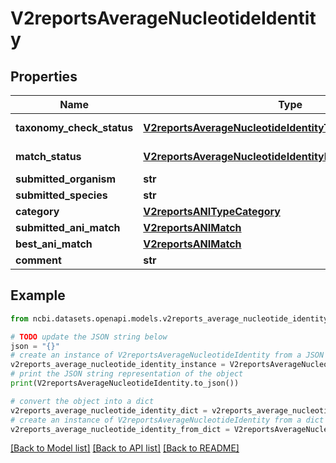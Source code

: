 # V2reportsAverageNucleotideIdentity


## Properties

Name | Type | Description | Notes
------------ | ------------- | ------------- | -------------
**taxonomy_check_status** | [**V2reportsAverageNucleotideIdentityTaxonomyCheckStatus**](V2reportsAverageNucleotideIdentityTaxonomyCheckStatus.md) |  | [optional] [default to V2reportsAverageNucleotideIdentityTaxonomyCheckStatus.TAXONOMY_CHECK_STATUS_UNKNOWN]
**match_status** | [**V2reportsAverageNucleotideIdentityMatchStatus**](V2reportsAverageNucleotideIdentityMatchStatus.md) |  | [optional] [default to V2reportsAverageNucleotideIdentityMatchStatus.BEST_MATCH_STATUS_UNKNOWN]
**submitted_organism** | **str** |  | [optional] 
**submitted_species** | **str** |  | [optional] 
**category** | [**V2reportsANITypeCategory**](V2reportsANITypeCategory.md) |  | [optional] [default to V2reportsANITypeCategory.ANI_CATEGORY_UNKNOWN]
**submitted_ani_match** | [**V2reportsANIMatch**](V2reportsANIMatch.md) |  | [optional] 
**best_ani_match** | [**V2reportsANIMatch**](V2reportsANIMatch.md) |  | [optional] 
**comment** | **str** |  | [optional] 

## Example

```python
from ncbi.datasets.openapi.models.v2reports_average_nucleotide_identity import V2reportsAverageNucleotideIdentity

# TODO update the JSON string below
json = "{}"
# create an instance of V2reportsAverageNucleotideIdentity from a JSON string
v2reports_average_nucleotide_identity_instance = V2reportsAverageNucleotideIdentity.from_json(json)
# print the JSON string representation of the object
print(V2reportsAverageNucleotideIdentity.to_json())

# convert the object into a dict
v2reports_average_nucleotide_identity_dict = v2reports_average_nucleotide_identity_instance.to_dict()
# create an instance of V2reportsAverageNucleotideIdentity from a dict
v2reports_average_nucleotide_identity_from_dict = V2reportsAverageNucleotideIdentity.from_dict(v2reports_average_nucleotide_identity_dict)
```
[[Back to Model list]](../README.md#documentation-for-models) [[Back to API list]](../README.md#documentation-for-api-endpoints) [[Back to README]](../README.md)


